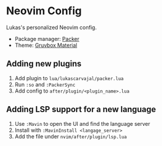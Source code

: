 # Neovim Config

Lukas's personalized Neovim config.

- Package manager: [Packer](https://github.com/wbthomason/packer.nvim)
- Theme: [Gruvbox Material](https://github.com/sainnhe/gruvbox-material)

## Adding new plugins

1. Add plugin to `lua/lukascarvajal/packer.lua`
2. Run `:so` and `:PackerSync`
3. Add config to `after/plugin/<plugin_name>.lua`

## Adding LSP support for a new language

1. Use `:Mavin` to open the UI and find the language server
2. Install with `:MavinInstall <langage_server>`
3. Add the file under `nvim/after/plugin/lsp.lua`
